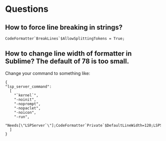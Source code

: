 # Questions

## How to force line breaking in strings?

```
CodeFormatter`BreakLines`$AllowSplittingTokens = True;
```



## How to change line width of formatter in Sublime? The default of 78 is too small.


Change your command to something like:

```
{
"lsp_server_command":
  [
    "`kernel`",
    "-noinit",
    "-noprompt",
    "-nopaclet",
    "-noicon",
    "-run",
    "Needs[\"LSPServer`\"];CodeFormatter`Private`$DefaultLineWidth=120;LSPServer`StartServer[]"
  ]
}
```
